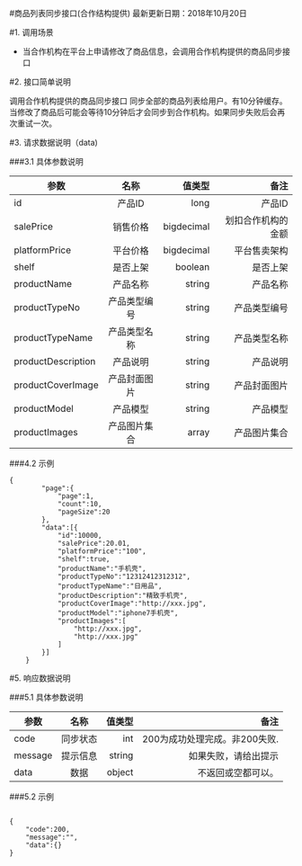 #商品列表同步接口(合作结构提供)
最新更新日期：2018年10月20日

#1. 调用场景
+ 当合作机构在平台上申请修改了商品信息，会调用合作机构提供的商品同步接口

#2. 接口简单说明

调用合作机构提供的商品同步接口 同步全部的商品列表给用户。有10分钟缓存。当修改了商品后可能会等待10分钟后才会同步到合作机构。如果同步失败后会再次重试一次。


#3. 请求数据说明（data)

###3.1 具体参数说明

参数|名称|值类型|备注
---|:--:|---:|---:|
id|产品ID|long|产品ID
salePrice|销售价格|bigdecimal|划扣合作机构的金额
platformPrice|平台价格|bigdecimal|平台售卖架构
shelf|是否上架|boolean|是否上架
productName|产品名称|string|产品名称
productTypeNo|产品类型编号|string|产品类型编号
productTypeName|产品类型名称|string|产品类型名称
productDescription |产品说明|string|产品说明
productCoverImage|产品封面图片|string|产品封面图片
productModel|产品模型|string|产品模型
productImages|产品图片集合|array|产品图片集合

###4.2 示例

```
{
		"page":{
			"page":1,
			"count":10,
			"pageSize":20
		},
		"data":[{
			"id":10000,
			"salePrice":20.01,
			"platformPrice":"100",
			"shelf":true,
			"productName":"手机壳",
			"productTypeNo":"12312412312312",
			"productTypeName":"日用品",
			"productDescription":"精致手机壳",
			"productCoverImage":"http://xxx.jpg",
			"productModel":"iphone7手机壳",
			"productImages":[
				"http://xxx.jpg",
				"http://xxx.jpg"
			]
		}]
	}
```

#5. 响应数据说明

###5.1 具体参数说明

参数|名称|值类型|备注
---|:--:|---:|---:|
code|同步状态|int|200为成功处理完成。非200失败.
message|提示信息|string|如果失败，请给出提示
data|数据|object|不返回或空都可以。


###5.2 示例

```

{
	"code":200,
	"message":"",
	"data":{}
}

```
